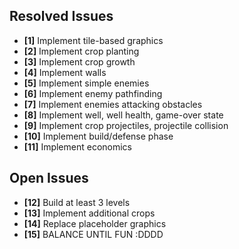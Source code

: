 ## Resolved Issues ##

- **[1]** Implement tile-based graphics
- **[2]** Implement crop planting
- **[3]** Implement crop growth
- **[4]** Implement walls
- **[5]** Implement simple enemies
- **[6]** Implement enemy pathfinding
- **[7]** Implement enemies attacking obstacles
- **[8]** Implement well, well health, game-over state
- **[9]** Implement crop projectiles, projectile collision
- **[10]** Implement build/defense phase
- **[11]** Implement economics

## Open Issues ##

- **[12]** Build at least 3 levels
- **[13]** Implement additional crops
- **[14]** Replace placeholder graphics
- **[15]** BALANCE UNTIL FUN :DDDD